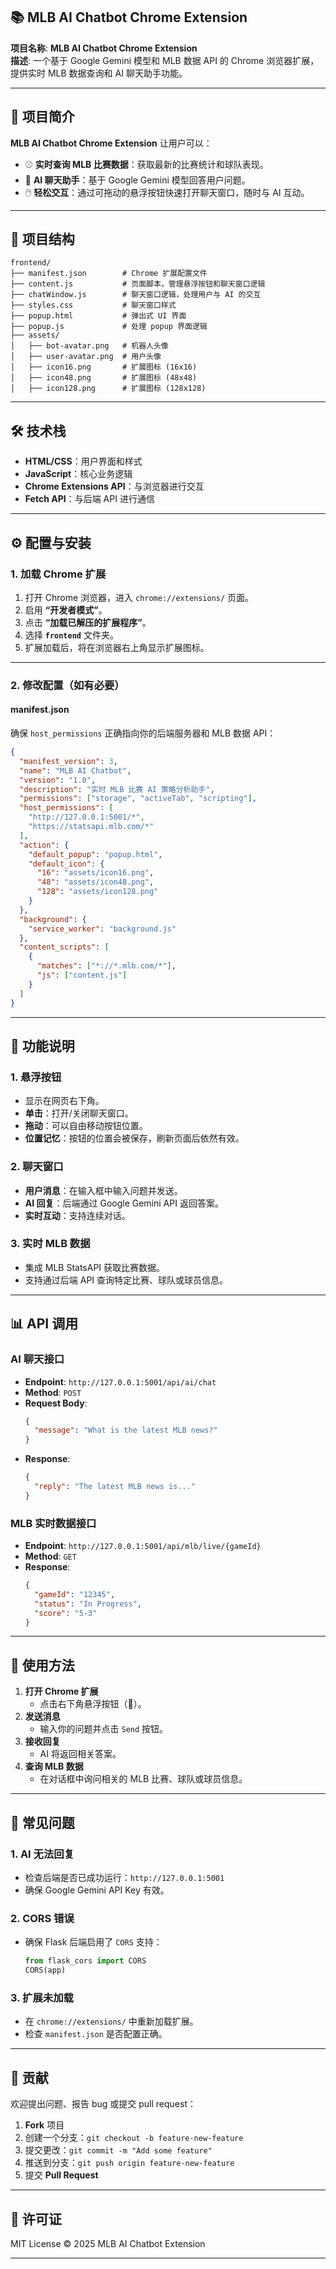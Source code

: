 ## 📚 **MLB AI Chatbot Chrome Extension**

**项目名称**: **MLB AI Chatbot Chrome Extension**  
**描述**: 一个基于 Google Gemini 模型和 MLB 数据 API 的 Chrome 浏览器扩展，提供实时 MLB 数据查询和 AI 聊天助手功能。

---

## 🚀 **项目简介**

**MLB AI Chatbot Chrome Extension** 让用户可以：
- ⚾ **实时查询 MLB 比赛数据**：获取最新的比赛统计和球队表现。  
- 🤖 **AI 聊天助手**：基于 Google Gemini 模型回答用户问题。  
- 🖱️ **轻松交互**：通过可拖动的悬浮按钮快速打开聊天窗口，随时与 AI 互动。  

---

## 📂 **项目结构**

```
frontend/
├── manifest.json        # Chrome 扩展配置文件
├── content.js           # 页面脚本，管理悬浮按钮和聊天窗口逻辑
├── chatWindow.js        # 聊天窗口逻辑，处理用户与 AI 的交互
├── styles.css           # 聊天窗口样式
├── popup.html           # 弹出式 UI 界面
├── popup.js             # 处理 popup 界面逻辑
├── assets/
│   ├── bot-avatar.png   # 机器人头像
│   ├── user-avatar.png  # 用户头像
│   ├── icon16.png       # 扩展图标 (16x16)
│   ├── icon48.png       # 扩展图标 (48x48)
│   ├── icon128.png      # 扩展图标 (128x128)
```

---

## 🛠️ **技术栈**

- **HTML/CSS**：用户界面和样式  
- **JavaScript**：核心业务逻辑  
- **Chrome Extensions API**：与浏览器进行交互  
- **Fetch API**：与后端 API 进行通信  

---

## ⚙️ **配置与安装**

### **1. 加载 Chrome 扩展**

1. 打开 Chrome 浏览器，进入 `chrome://extensions/` 页面。  
2. 启用 **“开发者模式”**。  
3. 点击 **“加载已解压的扩展程序”**。  
4. 选择 **`frontend`** 文件夹。  
5. 扩展加载后，将在浏览器右上角显示扩展图标。  

---

### **2. 修改配置（如有必要）**

#### **manifest.json**
确保 `host_permissions` 正确指向你的后端服务器和 MLB 数据 API：

```json
{
  "manifest_version": 3,
  "name": "MLB AI Chatbot",
  "version": "1.0",
  "description": "实时 MLB 比赛 AI 策略分析助手",
  "permissions": ["storage", "activeTab", "scripting"],
  "host_permissions": [
    "http://127.0.0.1:5001/*",
    "https://statsapi.mlb.com/*"
  ],
  "action": {
    "default_popup": "popup.html",
    "default_icon": {
      "16": "assets/icon16.png",
      "48": "assets/icon48.png",
      "128": "assets/icon128.png"
    }
  },
  "background": {
    "service_worker": "background.js"
  },
  "content_scripts": [
    {
      "matches": ["*://*.mlb.com/*"],
      "js": ["content.js"]
    }
  ]
}
```

---

## 💬 **功能说明**

### **1. 悬浮按钮**
- 显示在网页右下角。  
- **单击**：打开/关闭聊天窗口。  
- **拖动**：可以自由移动按钮位置。  
- **位置记忆**：按钮的位置会被保存，刷新页面后依然有效。  

### **2. 聊天窗口**
- **用户消息**：在输入框中输入问题并发送。  
- **AI 回复**：后端通过 Google Gemini API 返回答案。  
- **实时互动**：支持连续对话。  

### **3. 实时 MLB 数据**
- 集成 MLB StatsAPI 获取比赛数据。  
- 支持通过后端 API 查询特定比赛、球队或球员信息。

---

## 📊 **API 调用**

### **AI 聊天接口**
- **Endpoint**: `http://127.0.0.1:5001/api/ai/chat`  
- **Method**: `POST`  
- **Request Body**:  
  ```json
  {
    "message": "What is the latest MLB news?"
  }
  ```
- **Response**:  
  ```json
  {
    "reply": "The latest MLB news is..."
  }
  ```

### **MLB 实时数据接口**
- **Endpoint**: `http://127.0.0.1:5001/api/mlb/live/{gameId}`  
- **Method**: `GET`  
- **Response**:  
  ```json
  {
    "gameId": "12345",
    "status": "In Progress",
    "score": "5-3"
  }
  ```

---

## 🎯 **使用方法**

1. **打开 Chrome 扩展**  
   - 点击右下角悬浮按钮（💬）。  
2. **发送消息**  
   - 输入你的问题并点击 `Send` 按钮。  
3. **接收回复**  
   - AI 将返回相关答案。  
4. **查询 MLB 数据**  
   - 在对话框中询问相关的 MLB 比赛、球队或球员信息。  

---

## 🐞 **常见问题**

### **1. AI 无法回复**
- 检查后端是否已成功运行：`http://127.0.0.1:5001`  
- 确保 Google Gemini API Key 有效。  

### **2. CORS 错误**
- 确保 Flask 后端启用了 `CORS` 支持：  
  ```python
  from flask_cors import CORS
  CORS(app)
  ```

### **3. 扩展未加载**
- 在 `chrome://extensions/` 中重新加载扩展。  
- 检查 `manifest.json` 是否配置正确。  

---

## 🤝 **贡献**

欢迎提出问题、报告 bug 或提交 pull request：

1. **Fork** 项目  
2. 创建一个分支：`git checkout -b feature-new-feature`  
3. 提交更改：`git commit -m "Add some feature"`  
4. 推送到分支：`git push origin feature-new-feature`  
5. 提交 **Pull Request**

---

## 📄 **许可证**

MIT License © 2025 MLB AI Chatbot Extension

---

